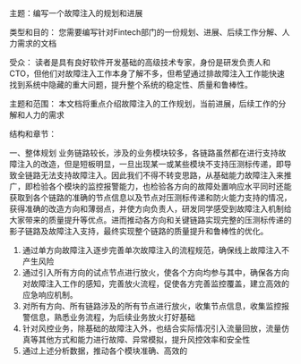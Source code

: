 主题：编写一个故障注入的规划和进展

类型和目的： 您需要编写针对Fintech部门的一份规划、进展、后续工作分解、人力需求的文档

受众： 读者是具有良好软件开发基础的高级技术专家，身份是研发负责人和CTO，但他们对故障注入工作本身了解不多，但希望通过排故障注入工作能快速找到系统中隐藏的重大问题，提升整个系统的稳定性、质量和鲁棒性。

主题和范围： 本文档将重点介绍故障注入的工作规划，当前进展，后续工作的分解和人力的需求

结构和章节：

一、整体规划
业务链路较长，涉及的业务模块较多，各链路虽然都在进行支持故障注入的改造，但是短板明显，一旦出现某一或某些模块不支持压测标传递，即导致全链路无法支持故障注入。因此我们不得不转变思路，从基础能力故障注入来推广，即检验各个模块的监控报警能力，也检验各方向的故障处置响应水平同时还能获取到各个链路的准确的节点信息以及节点对压测标传递和防火能力支持的情况，获得准确的改造方向和薄弱点，并使方向负责人，研发同学感受到故障注入机制给大家带来的质量提升等优点。进而推动各方向和关键链路实现完整的压测标传递的影子链路及故障注入支持，最终实现整个链路的质量提升和鲁棒性的优化。
1. 通过单方向故障注入逐步完善单次故障注入的流程规范，确保线上故障注入不产生风险
2. 通过引入所有方向的试点节点进行放火，使各个方向均参与其中，确保各方向对故障注入工作的感知，完善放火流程，促使各方完善监控覆盖，建立高效的应急响应机制。
3. 对所有方向、所有链路涉及的所有节点进行放火，收集节点信息，收集监控报警信息，熟悉业务流程，为后续业务放火打好基础
4. 针对风控业务，除基础的故障注入外，也结合实际情况引入流量回放，流量仿真等其他方式和能力进行故障、异常模拟，提升风控效率和安全性
5. 通过上述分析数据，推动各个模块准确、高效的